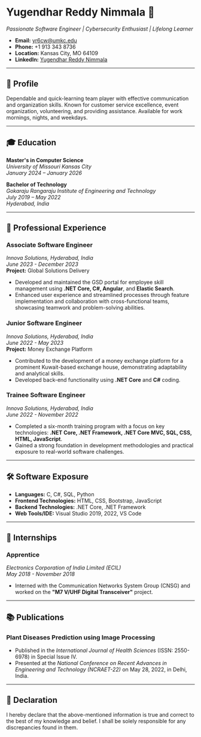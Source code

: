 # Yugendhar Reddy Nimmala 🚀  
*Passionate Software Engineer | Cybersecurity Enthusiast | Lifelong Learner*

- **Email:** [yr6cw@umkc.edu](mailto:yr6cw@umkc.edu)
- **Phone:** +1 913 343 8736
- **Location:** Kansas City, MO 64109
- **LinkedIn:** [Yugendhar Reddy Nimmala](https://www.linkedin.com/in/yugendhar-reddy-nimmala-58b319161/)

---

## 📖 Profile

Dependable and quick-learning team player with effective communication and organization skills. Known for customer service excellence, event organization, volunteering, and providing assistance. Available for work mornings, nights, and weekdays.

---

## 🎓 Education

**Master's in Computer Science**  
*University of Missouri Kansas City*  
*January 2024 – January 2026*

**Bachelor of Technology**  
*Gokaraju Rangaraju Institute of Engineering and Technology*  
*July 2019 – May 2022*  
*Hyderabad, India*

---

## 💼 Professional Experience

### **Associate Software Engineer**  
*Innova Solutions, Hyderabad, India*  
*June 2023 - December 2023*  
**Project:** Global Solutions Delivery  
- Developed and maintained the GSD portal for employee skill management using **.NET Core, C#, Angular**, and **Elastic Search**.
- Enhanced user experience and streamlined processes through feature implementation and collaboration with cross-functional teams, showcasing teamwork and problem-solving abilities.

### **Junior Software Engineer**  
*Innova Solutions, Hyderabad, India*  
*June 2022 - May 2023*  
**Project:** Money Exchange Platform  
- Contributed to the development of a money exchange platform for a prominent Kuwait-based exchange house, demonstrating adaptability and analytical skills.
- Developed back-end functionality using **.NET Core** and **C#** coding.

### **Trainee Software Engineer**  
*Innova Solutions, Hyderabad, India*  
*June 2022 - November 2022*  
- Completed a six-month training program with a focus on key technologies: **.NET Core, .NET Framework, .NET Core MVC, SQL, CSS, HTML, JavaScript**.
- Gained a strong foundation in development methodologies and practical exposure to real-world software challenges.

---

## 🛠️ Software Exposure

- **Languages:** C, C#, SQL, Python
- **Frontend Technologies:** HTML, CSS, Bootstrap, JavaScript
- **Backend Technologies:** .NET Core, .NET Framework
- **Web Tools/IDE:** Visual Studio 2019, 2022, VS Code

---

## 🏫 Internships

### **Apprentice**  
*Electronics Corporation of India Limited (ECIL)*  
*May 2018 - November 2018*  
- Interned with the Communication Networks System Group (CNSG) and worked on the **"M7 V/UHF Digital Transceiver"** project.

---

## 📚 Publications

### **Plant Diseases Prediction using Image Processing**
- Published in the *International Journal of Health Sciences* (ISSN: 2550-6978) in Special Issue IV.
- Presented at the *National Conference on Recent Advances in Engineering and Technology (NCRAET-22)* on May 28, 2022, in Delhi, India.

---

## 📝 Declaration

I hereby declare that the above-mentioned information is true and correct to the best of my knowledge and belief. I shall be solely responsible for any discrepancies found in them.
